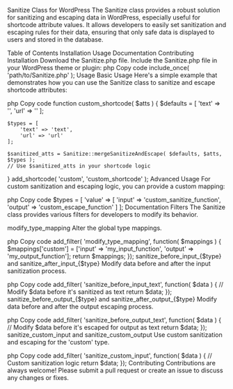Sanitize Class for WordPress
The Sanitize class provides a robust solution for sanitizing and escaping data in WordPress, especially useful for shortcode attribute values. It allows developers to easily set sanitization and escaping rules for their data, ensuring that only safe data is displayed to users and stored in the database.

Table of Contents
Installation
Usage
Documentation
Contributing
Installation
Download the Sanitize.php file.
Include the Sanitize.php file in your WordPress theme or plugin:
php
Copy code
include_once( 'path/to/Sanitize.php' );
Usage
Basic Usage
Here's a simple example that demonstrates how you can use the Sanitize class to sanitize and escape shortcode attributes:

php
Copy code
function custom_shortcode( $atts ) {
    $defaults = [
        'text' => '',
        'url' => ''
    ];

    $types = [
        'text' => 'text',
        'url' => 'url'
    ];

    $sanitized_atts = Sanitize::mergeSanitizeAndEscape( $defaults, $atts, $types );
    // Use $sanitized_atts in your shortcode logic
}
add_shortcode( 'custom', 'custom_shortcode' );
Advanced Usage
For custom sanitization and escaping logic, you can provide a custom mapping:

php
Copy code
$types = [
    'value' => [
        'input' => 'custom_sanitize_function',
        'output' => 'custom_escape_function'
    ]
];
Documentation
Filters
The Sanitize class provides various filters for developers to modify its behavior.

modify_type_mapping
Alter the global type mappings.

php
Copy code
add_filter( 'modify_type_mapping', function( $mappings ) {
    $mappings['custom'] = ['input' => 'my_input_function', 'output' => 'my_output_function'];
    return $mappings;
});
sanitize_before_input_{$type} and sanitize_after_input_{$type}
Modify data before and after the input sanitization process.

php
Copy code
add_filter( 'sanitize_before_input_text', function( $data ) {
    // Modify $data before it's sanitized as text
    return $data;
});
sanitize_before_output_{$type} and sanitize_after_output_{$type}
Modify data before and after the output escaping process.

php
Copy code
add_filter( 'sanitize_before_output_text', function( $data ) {
    // Modify $data before it's escaped for output as text
    return $data;
});
sanitize_custom_input and sanitize_custom_output
Use custom sanitization and escaping for the 'custom' type.

php
Copy code
add_filter( 'sanitize_custom_input', function( $data ) {
    // Custom sanitization logic
    return $data;
});
Contributing
Contributions are always welcome! Please submit a pull request or create an issue to discuss any changes or fixes.
